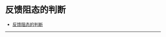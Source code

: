 # 反馈阻态的判断  


<!-- @import "[TOC]" {cmd="toc" depthFrom=1 depthTo=6 orderedList=false} -->

<!-- code_chunk_output -->

- [反馈阻态的判断](#反馈阻态的判断)

<!-- /code_chunk_output -->


---

